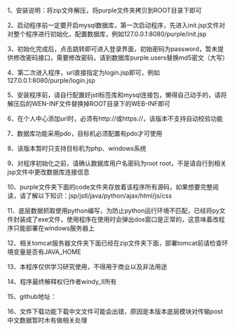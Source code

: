 1、安装说明：将zip文件解压，将purple文件夹拷贝到ROOT目录下即可  

2、启动程序前一定要开启mysql数据库，第一次启动程序，先进入init.jsp文件对对整个程序进行初始化，配置数据库，例如127.0.0.1:8080/purple/init.jsp  

3、初始化完成后，点击跳转即可进入登录界面，初始密码为password，暂未提供修改密码接口，需要修改密码，请到数据库purple.users替换md5密文（大写）  

4、第二次进入程序，url直接指定为login.jsp即可，例如127.0.0.1:8080/purple/login.jsp  

5、安装程序前，请自行配置好jstl标签库和mysql连接包，懒得自己动手的，请将解压后的WEN-INF文件替换掉ROOT目录下的WEB-INF即可  

6、在个人中心添加url时，必须有http://或https://，该版本不支持自动校验功能  

7、数据库功能采用pdo，目标机必须配置有pdo才可使用  

8、该版本暂时只支持目标机为php、windows系统  

9、对程序初始化之前，请确认数据库用户名密码为root root，不是请自行到相关jsp文件中更改数据库连接信息  

10、purple文件夹下面的code文件夹存放着该程序所有源码，如果想要完整阅读，请了解以下知识：jsp/jstl/java/python/ajax/html/js/css  

11、底层数据抓取使用python编写，为防止python运行环境不匹配，已经将py文件封装成了exe文件，使用程序在使用时会弹出dos窗口是正常的，这意味着改程序只能部署在windows服务器上  

12、相关tomcat服务器文件夹下面已经在zip文件夹下面，部署tomcat前请检查环境变量是否有JAVA_HOME  

13、本程序仅供学习研究使用，不得用于商业以及非法用途  

14、程序最终解释权归作者windy_ll所有  

15、github地址：  

16、文件下载功能下载中文文件可能会出错，原因是本版本底层模块对传输post中文数据暂时木有做相关处理
